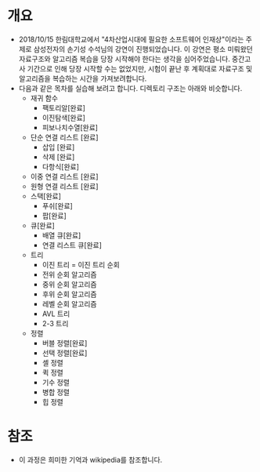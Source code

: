 # 개요
* 2018/10/15 한림대학교에서 "4차산업시대에 필요한 소프트웨어 인재상"이라는 주제로 삼성전자의 손기성 수석님의 강연이 진행되었습니다. 이 강연은 평소 미뤄왔던 자료구조와 알고리즘 복습을 당장 시작해야 한다는 생각을 심어주었습니다. 중간고사 기간으로 인해 당장 시작할 수는 없었지만, 시험이 끝난 후 계획대로  자료구조 및 알고리즘을 복습하는 시간을 가져보려합니다.
* 다음과 같은 목차를 실습해 보려고 합니다. 디렉토리 구조는 아래와 비슷합니다.
  - 재귀 함수
    + 팩토리알[완료]
	+ 이진탐색[완료]
	+ 피보나치수열[완료]
  - 단순 연결 리스트 [완료]
    + 삽입 [완료]
    + 삭제 [완료]
	+ 다항식[완료]
  - 이중 연결 리스트 [완료]
  - 원형 연결 리스트 [완료]
  - 스택[완료]
    + 푸쉬[완료]
    + 팝[완료]
  - 큐[완료]
    + 배열 큐[완료]
    + 연결 리스트 큐[완료]
  - 트리
    + 이진 트리
      = 이진 트리 순회
    + 전위 순회 알고리즘
    + 중위 순회 알고리즘
    + 후위 순회 알고리즘
    + 레벨 순회 알고리즘
    + AVL 트리
    + 2-3 트리
  - 정렬
    + 버블 정렬[완료]
	+ 선택 정렬[완료]
    + 셸 정렬
    + 퀵 정렬
    + 기수 정렬
    + 병합 정렬
    + 힙 정렬

# 참조
* 이 과정은 희미한 기억과 wikipedia를 참조합니다.
